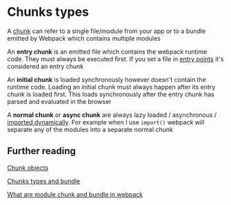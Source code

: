 # Chunks types

A [chunk](https://webpack.js.org/glossary/#c) can refer to a single file/module from your app or to a bundle emitted by Webpack which contains multiple modules

An **entry chunk** is an emitted file which contains the webpack runtime code. They must always be executed first. If you set a file in [entry points](https://webpack.js.org/concepts/entry-points/) it's considered an entry chunk

An **initial chunk** is loaded synchronously however doesn't contain the runtime code. Loading an initial chunk must always happen after its entry chunk is loaded first. This loads synchronously after the entry chunk has parsed and evaluated in the browser

A **normal chunk** or **async chunk** are always lazy loaded / asynchronous / [imported dynamically](../dynamic-import). For example when I use `import()` webpack will separate any of the modules into a separate normal chunk

## Further reading

[Chunk objects](https://webpack.js.org/api/stats/#chunk-objects)

[Chunks types and bundle](https://github.com/webpack/webpack.js.org/issues/970#issuecomment-305525560)

[What are module chunk and bundle in webpack](https://stackoverflow.com/questions/42523436/what-are-module-chunk-and-bundle-in-webpack/48024612)